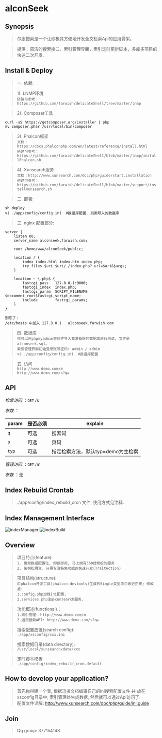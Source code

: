 # alconSeek



## Synopsis  

> 尔康搜索是一个让你极其方便地开发全文检索Api的应用骨架。

> 提供：简洁的搜索接口，索引管理界面，索引定时更新脚本，多库多项目的快速二次开发.  

## Install & Deploy  

> 一. 依赖: 

> 1). LNMP环境  
`搭建可参考：https://github.com/farwish/delicateShell/tree/master/lnmp`

> 2). Composer工具  
````shell
curl -sS https://getcomposer.org/installer | php  
mv composer.phar /usr/local/bin/composer  
````

> 3). Phalcon框架  
`文档：https://docs.phalconphp.com/en/latest/reference/install.html`     
`搭建可参考：https://github.com/farwish/delicateShell/blob/master/lnmp/installPhalcon.sh`  

> 4). Xunsearch服务  
`文档：http://www.xunsearch.com/doc/php/guide/start.installation`  
`搭建可参考：https://github.com/farwish/delicateShell/blob/master/support/installXunsearch.sh`  

> 二. 部署:   
````shell
sh deploy  
vi ./app/config/config.ini  #数据库配置, 后面导入的数据库
````

> 三. nginx 配置部分:  

````shell
server {
    listen 80; 
    server_name alconseek.farwish.com;

    root /home/www/alconSeek/public;

    location / { 
        index index.html index.htm index.php;
        try_files $uri $uri/ /index.php?_url=$uri&$args;
    }   

    location ~ \.php$ {
        fastcgi_pass   127.0.0.1:9000;
        fastcgi_index  index.php;
        fastcgi_param  SCRIPT_FILENAME  $document_root$fastcgi_script_name;
        include        fastcgi_params;
    }
}
````

```
别忘了：
/etc/hosts 中加入 127.0.0.1   alconseek.farwish.com   
```

> 四. 数据库  
  `你可以用phpmyadmin等软件导入我准备好的数据库进行测试, 文件是 alconseek.sql。`  
  `索引管理界面初始登录账号密码: admin / admin`  
  `vi ./app/config/config.ini  #数据库配置`  

> 五. 访问  
  `http://www.demo.com/m`  
  `http://www.demo.com/s?q=`  

## API

*检索访问* ：`GET` /s   

*参数* ：  

| param | 是否必须 | explain 
|--- |--- |--- 
| `q` | 可选 | 搜索词  
| `p` | 可选 | 页码  
| `typ` | 可选 | 指定检索方法，默认typ=demo为主检索   

*管理访问* ：`GET` /m  

*参数* ：无  

## Index Rebuild Crontab

> ./app/config/index_rebuild_cron 文件, 使用方式见注释.   

## Index Management Interface  

![indexManager](http://farwish.qiniudn.com/indexManager.png "indexManager")
![indexBuild](http://farwish.qiniudn.com/indexBuild.png "indexBuild")

## Overview   

> 项目特点(feature):  
`1. 搜索数据配置化, 即插即用, 马上拥有360搜索般的服务`  
`2. 架构松耦合, 只需专注特色功能的快速开发(TraitAction)`  

> 项目结构(structure):  
`由phalcon开发工具(phalcon-devtools)生成的Simple类型项目改进而来; 修改点:`    
`1.config.php加载ini配置;`  
`2.services.php注册xunsearch服务.`  

> 功能概述(functional)：  
`1.索引管理: http://www.demo.com/m`  
`2.通用搜索API: http://www.demo.com/s?q=`  

> 搜索配置放置(search config):  
`./app/xsconfig/xxx.ini`  

> 搜索数据目录(data directory):  
`/usr/local/xunsearch/data/xxx`  

> 定时脚本模板  
`./app/config/index_rebuild_cron.default`  

## How to develop your application?  

> 首先你得建一个表, 根据迅搜文档编辑自己的ini搜索配置文件 并 放在xsconfig目录中; 索引管理处生成数据, 然后就可以通过Api访问了.  
> 配置文件详解: http://www.xunsearch.com/doc/php/guide/ini.guide  

## Join  

> Qq group: 377154148  
